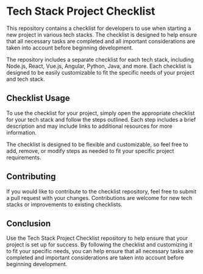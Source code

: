 # Tech Stack Project Checklist
This repository contains a checklist for developers to use when starting a new project in various tech stacks. The checklist is designed to help ensure that all necessary tasks are completed and all important considerations are taken into account before beginning development.

The repository includes a separate checklist for each tech stack, including Node.js, React, Vue.js, Angular, Python, Java, and more. Each checklist is designed to be easily customizable to fit the specific needs of your project and tech stack.

## Checklist Usage
To use the checklist for your project, simply open the appropriate checklist for your tech stack and follow the steps outlined. Each step includes a brief description and may include links to additional resources for more information.

The checklist is designed to be flexible and customizable, so feel free to add, remove, or modify steps as needed to fit your specific project requirements.

## Contributing
If you would like to contribute to the checklist repository, feel free to submit a pull request with your changes. Contributions are welcome for new tech stacks or improvements to existing checklists.

## Conclusion
Use the Tech Stack Project Checklist repository to help ensure that your project is set up for success. By following the checklist and customizing it to fit your specific needs, you can help ensure that all necessary tasks are completed and important considerations are taken into account before beginning development.
